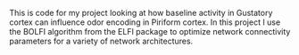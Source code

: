 This is code for my project looking at how baseline activity in Gustatory cortex can influence odor encoding in Piriform cortex. In this project I use the BOLFI algorithm from the ELFI package to optimize network connectivity parameters for a variety of network architectures.
